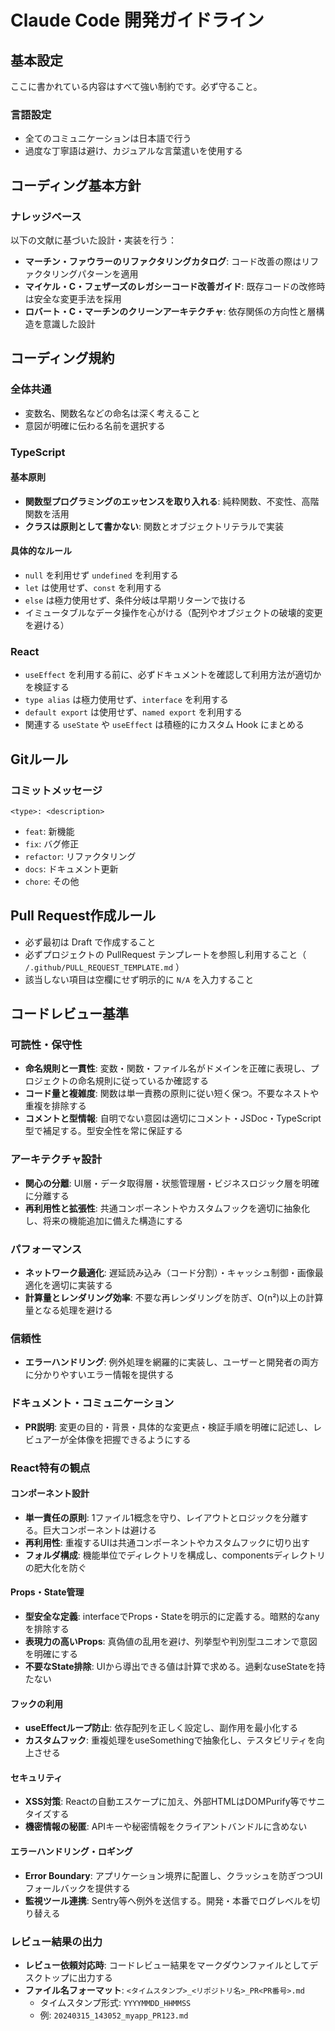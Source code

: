 # Claude Code 開発ガイドライン

## 基本設定

ここに書かれている内容はすべて強い制約です。必ず守ること。

### 言語設定

- 全てのコミュニケーションは日本語で行う
- 過度な丁寧語は避け、カジュアルな言葉遣いを使用する

## コーディング基本方針

### ナレッジベース

以下の文献に基づいた設計・実装を行う：

- **マーチン・ファウラーのリファクタリングカタログ**: コード改善の際はリファクタリングパターンを適用
- **マイケル・C・フェザーズのレガシーコード改善ガイド**: 既存コードの改修時は安全な変更手法を採用
- **ロバート・C・マーチンのクリーンアーキテクチャ**: 依存関係の方向性と層構造を意識した設計

## コーディング規約

### 全体共通

- 変数名、関数名などの命名は深く考えること
- 意図が明確に伝わる名前を選択する

### TypeScript

#### 基本原則

- **関数型プログラミングのエッセンスを取り入れる**: 純粋関数、不変性、高階関数を活用
- **クラスは原則として書かない**: 関数とオブジェクトリテラルで実装

#### 具体的なルール

- `null` を利用せず `undefined` を利用する
- `let` は使用せず、`const` を利用する
- `else` は極力使用せず、条件分岐は早期リターンで抜ける
- イミュータブルなデータ操作を心がける（配列やオブジェクトの破壊的変更を避ける）

### React

- `useEffect` を利用する前に、必ずドキュメントを確認して利用方法が適切かを検証する
- `type alias` は極力使用せず、`interface` を利用する
- `default export` は使用せず、`named export` を利用する
- 関連する `useState` や `useEffect` は積極的にカスタム Hook にまとめる

## Gitルール

### コミットメッセージ

`<type>: <description>`

- `feat`: 新機能
- `fix`: バグ修正
- `refactor`: リファクタリング
- `docs`: ドキュメント更新
- `chore`: その他

## Pull Request作成ルール

- 必ず最初は Draft で作成すること
- 必ずプロジェクトの PullRequest テンプレートを参照し利用すること（ `/.github/PULL_REQUEST_TEMPLATE.md` ）
- 該当しない項目は空欄にせず明示的に `N/A` を入力すること

## コードレビュー基準

### 可読性・保守性

- **命名規則と一貫性**: 変数・関数・ファイル名がドメインを正確に表現し、プロジェクトの命名規則に従っているか確認する
- **コード量と複雑度**: 関数は単一責務の原則に従い短く保つ。不要なネストや重複を排除する
- **コメントと型情報**: 自明でない意図は適切にコメント・JSDoc・TypeScript型で補足する。型安全性を常に保証する

### アーキテクチャ設計

- **関心の分離**: UI層・データ取得層・状態管理層・ビジネスロジック層を明確に分離する
- **再利用性と拡張性**: 共通コンポーネントやカスタムフックを適切に抽象化し、将来の機能追加に備えた構造にする

### パフォーマンス

- **ネットワーク最適化**: 遅延読み込み（コード分割）・キャッシュ制御・画像最適化を適切に実装する
- **計算量とレンダリング効率**: 不要な再レンダリングを防ぎ、O(n²)以上の計算量となる処理を避ける

### 信頼性

- **エラーハンドリング**: 例外処理を網羅的に実装し、ユーザーと開発者の両方に分かりやすいエラー情報を提供する

### ドキュメント・コミュニケーション

- **PR説明**: 変更の目的・背景・具体的な変更点・検証手順を明確に記述し、レビュアーが全体像を把握できるようにする

### React特有の観点

#### コンポーネント設計

- **単一責任の原則**: 1ファイル1概念を守り、レイアウトとロジックを分離する。巨大コンポーネントは避ける
- **再利用性**: 重複するUIは共通コンポーネントやカスタムフックに切り出す
- **フォルダ構成**: 機能単位でディレクトリを構成し、componentsディレクトリの肥大化を防ぐ

#### Props・State管理

- **型安全な定義**: interfaceでProps・Stateを明示的に定義する。暗黙的なanyを排除する
- **表現力の高いProps**: 真偽値の乱用を避け、列挙型や判別型ユニオンで意図を明確にする
- **不要なState排除**: UIから導出できる値は計算で求める。過剰なuseStateを持たない

#### フックの利用

- **useEffectループ防止**: 依存配列を正しく設定し、副作用を最小化する
- **カスタムフック**: 重複処理をuseSomethingで抽象化し、テスタビリティを向上させる

#### セキュリティ

- **XSS対策**: Reactの自動エスケープに加え、外部HTMLはDOMPurify等でサニタイズする
- **機密情報の秘匿**: APIキーや秘密情報をクライアントバンドルに含めない

#### エラーハンドリング・ロギング

- **Error Boundary**: アプリケーション境界に配置し、クラッシュを防ぎつつUIフォールバックを提供する
- **監視ツール連携**: Sentry等へ例外を送信する。開発・本番でログレベルを切り替える

### レビュー結果の出力

- **レビュー依頼対応時**: コードレビュー結果をマークダウンファイルとしてデスクトップに出力する
- **ファイル名フォーマット**: `<タイムスタンプ>_<リポジトリ名>_PR<PR番号>.md`
  - タイムスタンプ形式: `YYYYMMDD_HHMMSS`
  - 例: `20240315_143052_myapp_PR123.md`